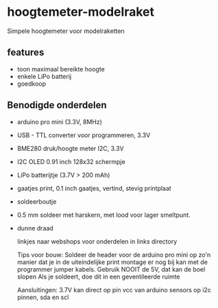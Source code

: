 # hoogtemeter-modelraket
Simpele hoogtemeter voor modelraketten

## features
- toon maximaal bereikte hoogte
- enkele LiPo batterij
- goedkoop
  
##  Benodigde onderdelen
- arduino pro mini (3.3V, 8MHz)
- USB - TTL converter voor programmeren, 3.3V
- BME280 druk/hoogte meter I2C, 3.3V
- I2C OLED 0.91 inch 128x32 schermpje
- LiPo batterijtje (3.7V > 200 mAh)
- gaatjes print, 0.1 inch gaatjes, vertind, stevig printplaat
- soldeerboutje
- 0.5 mm soldeer met harskern, met lood voor lager smeltpunt. 
- dunne draad

  linkjes naar webshops voor onderdelen in links directory

  Tips voor bouw:
  Soldeer de header voor de arduino pro mini op zo'n manier dat je in de uiteindelijke print montage er nog bij kan met de programmer jumper kabels.
  Gebruik NOOIT de 5V, dat kan de boel slopen
  Als je soldeert, doe dit in een geventileerde ruimte

  Aansluitingen:
  3.7V kan direct op pin vcc van arduino
  sensors op i2c pinnen, sda en scl  

 
